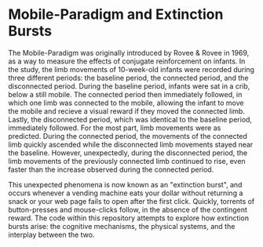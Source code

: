 
# Mobile-Paradigm and Extinction Bursts
  
   The Mobile-Paradigm was originally introduced by Rovee & Rovee in 1969, as a way to measure the effects of conjugate reinforcement on infants.
 In the study, the limb movements of 10-week-old infants were recorded during three different periods: the baseline period, the connected period, and
 the disconnected period. During the baseline period, infants were sat in a crib, below a still mobile. The connected period then immediately followed,
 in which one limb was connected to the mobile, allowing the infant to move the mobile and recieve a visual reward if they moved the connected limb. 
 Lastly, the disconnected period, which was identical to the baseline period, immediately followed. For the most part, limb movements
 were as predicted. During the connected period, the movements of the connected limb quickly ascended while the disconnected limb movements stayed near the 
 baseline. However, unexpectedly, during the disconnected period, the limb movements of the previously connected limb continued to rise, even faster than 
 the increase observed during the connected period. 

   This unexpected phenomena is now known as an "extinction burst", and occurs whenever a vending machine eats your dollar without returning a snack or 
 your web page fails to open after the first click. Quickly, torrents of button-presses and mouse-clicks follow, in the absence of the contingent reward.
 The code within this repository attempts to explore how extinction bursts arise: the cognitive mechanisms, the physical systems, and the interplay 
 between the two. 
